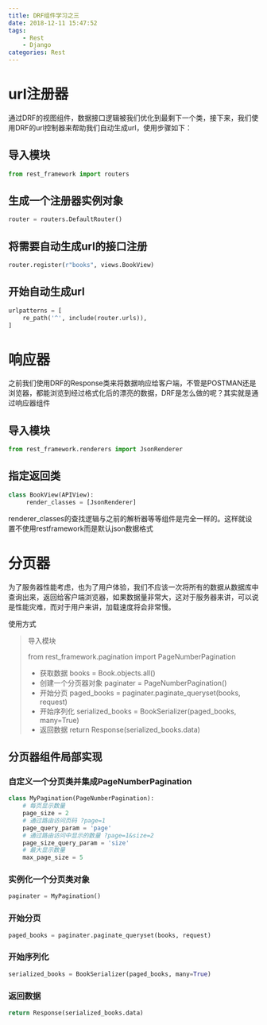 ```yaml
---
title: DRF组件学习之三
date: 2018-12-11 15:47:52
tags: 
	- Rest
	- Django
categories: Rest
---
```


# url注册器

通过DRF的视图组件，数据接口逻辑被我们优化到最剩下一个类，接下来，我们使用DRF的url控制器来帮助我们自动生成url，使用步骤如下：

<!--more-->

## 导入模块

```python 
from rest_framework import routers
```

## 生成一个注册器实例对象

```python 
router = routers.DefaultRouter()
```

## 将需要自动生成url的接口注册

```python
router.register(r"books", views.BookView)
```

## 开始自动生成url

```python
urlpatterns = [
	re_path('^', include(router.urls)),
]
```

# 响应器

之前我们使用DRF的Response类来将数据响应给客户端，不管是POSTMAN还是浏览器，都能浏览到经过格式化后的漂亮的数据，DRF是怎么做的呢？其实就是通过响应器组件

## 导入模块

```python
from rest_framework.renderers import JsonRenderer
```

## 指定返回类

```python
class BookView(APIView):
	 render_classes = [JsonRenderer]
```

renderer_classes的查找逻辑与之前的解析器等等组件是完全一样的。这样就设置不使用restframework而是默认json数据格式

# 分页器

为了服务器性能考虑，也为了用户体验，我们不应该一次将所有的数据从数据库中查询出来，返回给客户端浏览器，如果数据量非常大，这对于服务器来讲，可以说是性能灾难，而对于用户来讲，加载速度将会非常慢。

使用方式

> 导入模块
>
> from rest_framework.pagination import PageNumberPagination	
>
> - 获取数据
>     books = Book.objects.all()
> - 创建一个分页器对象
>     paginater = PageNumberPagination()
> - 开始分页
>     paged_books = paginater.paginate_queryset(books, request)
> - 开始序列化
>     serialized_books = BookSerializer(paged_books, many=True)
> - 返回数据
>     return Response(serialized_books.data)

## 分页器组件局部实现

### 自定义一个分页类并集成PageNumberPagination

```python
class MyPagination(PageNumberPagination):
    # 每页显示数量
    page_size = 2
    # 通过路由访问页码 ?page=1
    page_query_param = 'page'
    # 通过路由访问中显示的数量 ?page=1&size=2
    page_size_query_param = 'size'
    # 最大显示数量
    max_page_size = 5
```

### 实例化一个分页类对象

```python
paginater = MyPagination()
```

### 开始分页

```python
paged_books = paginater.paginate_queryset(books, request)
```

### 开始序列化

```python
serialized_books = BookSerializer(paged_books, many=True)
```

### 返回数据

```python
return Response(serialized_books.data)
```


